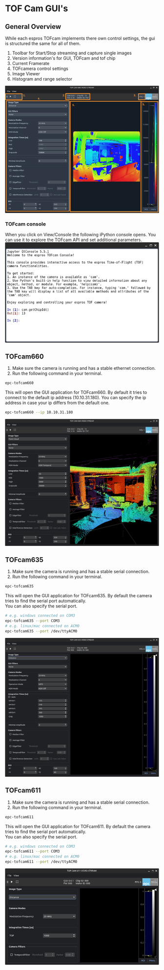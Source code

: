 # TOF Cam GUI's
## General Overview
While each espros TOFcam implements there own control settings, the gui is structured the same for all of them. 

1. Toolbar for Start/Stop streaming and capture single images
2. Version information's for GUI, TOFcam and tof chip
3. Current Framerate
4. TOFcamera control settings
5. Image Viewer
6. Histogram and range selector

![GUI_Explained](images/gui660_explained.png)

### TOFcam console
When you click on View/Console the following iPython console opens. You can use it to explore the TOFcam API and set additional parameters.
![GUI_Console](images/console_window.png)

## TOFcam660
1. Make sure the camera is running and has a stable ethernet connection.  
2. Run the following command in your terminal. 
```bash 
epc-tofcam660
```

This will open the GUI application for TOFcam660. By default it tries to connect to the default ip address (10.10.31.180). 
You can specify the ip address in case your ip differs from the default one. 
```bash 
epc-tofcam660 --ip 10.10.31.180
```
![GUI_TOFcam660](images/gui660_pointcloud.png)

## TOFcam635
1. Make sure the camera is running and has a stable serial connection. 
2. Run the following command in your terminal. 
```bash
epc-tofcam635
```

This will open the GUI application for TOFcam635. By default the camera tries to find the serial port automatically.  
You can also specify the serial port. 
```bash
# e.g. windows connected on COM3
epc-tofcam635 --port COM3
# e.g. linux/mac connected on ACM0
epc-tofcam635 --port /dev/ttyACM0
```

![GUI_TOFcam635](images/gui635_noImage.png)

## TOFcam611
1. Make sure the camera is running and has a stable serial connection. 
2. Run the following command in your terminal. 
```bash
epc-tofcam611
```

This will open the GUI application for TOFcam611. By default the camera tries to find the serial port automatically.  
You can also specify the serial port. 
```bash
# e.g. windows connected on COM3
epc-tofcam611 --port COM3
# e.g. linux/mac connected on ACM0
epc-tofcam611 --port /dev/ttyACM0
```

![GUI_TOFcam611](images/gui611_noImage.png)